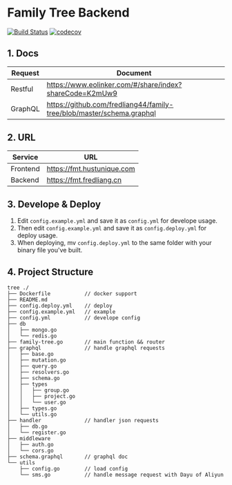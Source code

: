 # Family Tree Backend

[![Build Status](https://travis-ci.org/fredliang44/family-tree.svg?branch=master)](https://travis-ci.org/fredliang44/family-tree) [![codecov](https://codecov.io/gh/fredliang44/family-tree/branch/master/graph/badge.svg)](https://codecov.io/gh/fredliang44/family-tree)

## 1. Docs

Request|Document
---|---
Restful| <https://www.eolinker.com/#/share/index?shareCode=K2mUw9>
GraphQL| <https://github.com/fredliang44/family-tree/blob/master/schema.graphql>

## 2. URL

Service|URL
---|---
Frontend | <https://fmt.hustunique.com>
Backend | <https://fmt.fredliang.cn>

## 3. Develope & Deploy

1. Edit `config.example.yml` and save it as `config.yml` for develope usage.
2. Then edit `config.example.yml` and save it as `config.deploy.yml` for deploy usage.
3. When deploying, mv `config.deploy.yml` to the same folder with your binary file you've built.

## 4. Project Structure

```shell
tree ./
├── Dockerfile           // docker support
├── README.md
├── config.deploy.yml    // deploy
├── config.example.yml   // example
├── config.yml           // develope config
├── db
│   ├── mongo.go
│   └── redis.go
├── family-tree.go       // main function && router
├── graphql              // handle graphql requests
│   ├── base.go
│   ├── mutation.go
│   ├── query.go
│   ├── resolvers.go
│   ├── schema.go
│   ├── types
│   │   ├── group.go
│   │   ├── project.go
│   │   └── user.go
│   ├── types.go
│   └── utils.go
├── handler              // handler json requests
│   ├── db.go
│   └── register.go
├── middleware
│   ├── auth.go
│   └── cors.go
├── schema.graphql       // graphql doc
└── utils
    ├── config.go        // load config
    └── sms.go           // handle message request with Dayu of Aliyun
```